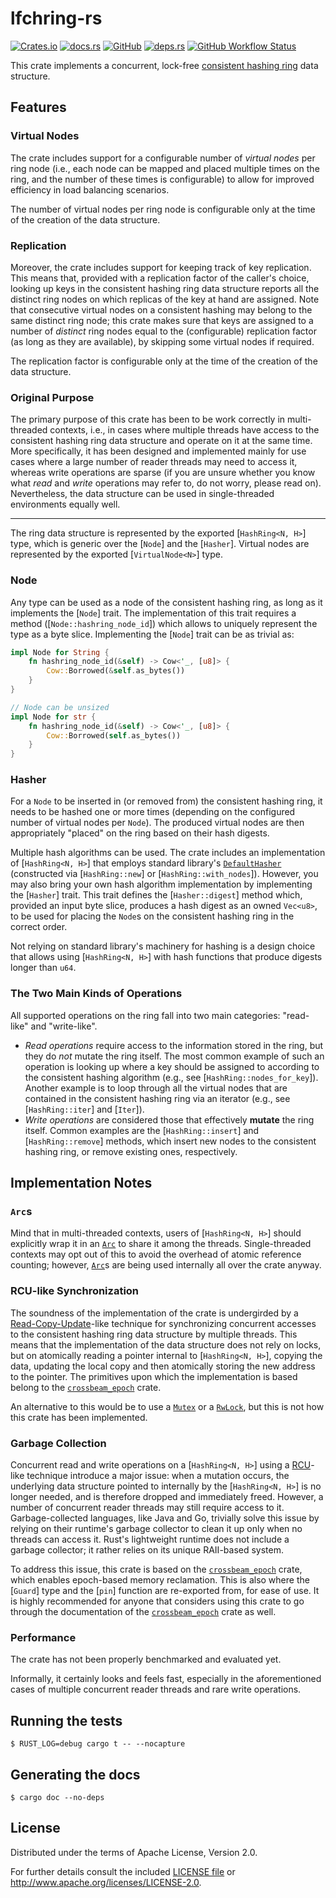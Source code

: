 <!-- this file uses https://github.com/livioribeiro/cargo-readme -->
<!-- do not manually edit README.md, instead edit README.tpl or src/lib.rs -->

# lfchring-rs

[![Crates.io](https://img.shields.io/crates/v/cargo-readme.svg)](https://crates.io/crates/lfchring-rs)
[![docs.rs](https://docs.rs/lfchring-rs/badge.svg)](https://docs.rs/lfchring-rs)
[![GitHub](https://img.shields.io/github/license/ckatsak/lfchring-rs?style=flat)](#license)
[![deps.rs](https://deps.rs/repo/github/ckatsak/lfchring-rs/status.svg)](https://deps.rs/repo/github/ckatsak/lfchring-rs)
[![GitHub Workflow Status](https://github.com/ckatsak/lfchring-rs/actions/workflows/basic.yml/badge.svg?branch=main)](https://github.com/ckatsak/lfchring-rs/actions/workflows/basic.yml)
<!--[![GitHub Workflow Status](https://img.shields.io/github/workflow/status/ckatsak/lfchring-rs/basic.yml)](https://github.com/ckatsak/lfchring-rs/actions/workflows/basic.yml)-->

This crate implements a concurrent, lock-free [consistent hashing ring] data structure.

## Features

### Virtual Nodes

The crate includes support for a configurable number of *virtual nodes* per ring node (i.e.,
each node can be mapped and placed multiple times on the ring, and the number of these times is
configurable) to allow for improved efficiency in load balancing scenarios.

The number of virtual nodes per ring node is configurable only at the time of the creation of
the data structure.

### Replication

Moreover, the crate includes support for keeping track of key replication.
This means that, provided with a replication factor of the caller's choice, looking up keys in
the consistent hashing ring data structure reports all the distinct ring nodes on which
replicas of the key at hand are assigned.
Note that consecutive virtual nodes on a consistent hashing may belong to the same distinct
ring node; this crate makes sure that keys are assigned to a number of *distinct* ring nodes
equal to the (configurable) replication factor (as long as they are available), by skipping
some virtual nodes if required.

The replication factor is configurable only at the time of the creation of the data structure.

### Original Purpose

The primary purpose of this crate has been to be work correctly in multi-threaded contexts,
i.e., in cases where multiple threads have access to the consistent hashing ring data
structure and operate on it at the same time.
More specifically, it has been designed and implemented mainly for use cases where a large
number of reader threads may need to access it, whereas write operations are sparse
(if you are unsure whether you know what *read* and *write* operations may refer to, do not
worry, please read on).
Nevertheless, the data structure can be used in single-threaded environments equally well.

---

The ring data structure is represented by the exported [`HashRing<N, H>`] type, which is
generic over the [`Node`] and the [`Hasher`].
Virtual nodes are represented by the exported [`VirtualNode<N>`] type.

### Node

Any type can be used as a node of the consistent hashing ring, as long as it implements the
[`Node`] trait.
The implementation of this trait requires a method ([`Node::hashring_node_id`]) which allows to
uniquely represent the type as a byte slice.
Implementing the [`Node`] trait can be as trivial as:

```rust
impl Node for String {
    fn hashring_node_id(&self) -> Cow<'_, [u8]> {
        Cow::Borrowed(&self.as_bytes())
    }
}

// Node can be unsized
impl Node for str {
    fn hashring_node_id(&self) -> Cow<'_, [u8]> {
        Cow::Borrowed(self.as_bytes())
    }
}
```

### Hasher

For a `Node` to be inserted in (or removed from) the consistent hashing ring, it needs to be
hashed one or more times (depending on the configured number of virtual nodes per `Node`).
The produced virtual nodes are then appropriately "placed" on the ring based on their hash
digests.

Multiple hash algorithms can be used.
The crate includes an implementation of [`HashRing<N, H>`] that employs standard library's
[`DefaultHasher`][DefaultHasher] (constructed via [`HashRing::new`] or
[`HashRing::with_nodes`]).
However, you may also bring your own hash algorithm implementation by implementing the
[`Hasher`] trait.
This trait defines the [`Hasher::digest`] method which, provided an input byte slice, produces
a hash digest as an owned `Vec<u8>`, to be used for placing the `Node`s on the consistent
hashing ring in the correct order.

Not relying on standard library's machinery for hashing is a design choice that allows using
[`HashRing<N, H>`] with hash functions that produce digests longer than `u64`.

### The Two Main Kinds of Operations

All supported operations on the ring fall into two main categories: "read-like" and
"write-like".
- *Read operations* require access to the information stored in the ring, but they do *not*
  mutate the ring itself.
  The most common example of such an operation is looking up where a key should be assigned to
  according to the consistent hashing algorithm (e.g., see [`HashRing::nodes_for_key`]).
  Another example is to loop through all the virtual nodes that are contained in the consistent
  hashing ring via an iterator (e.g., see [`HashRing::iter`] and [`Iter`]).
- *Write operations* are considered those that effectively **mutate** the ring itself.
  Common examples are the [`HashRing::insert`] and [`HashRing::remove`] methods, which insert
  new nodes to the consistent hashing ring, or remove existing ones, respectively.

## Implementation Notes

### `Arc`s

Mind that in multi-threaded contexts, users of [`HashRing<N, H>`] should explicitly wrap it in
an [`Arc`][Arc] to share it among the threads.
Single-threaded contexts may opt out of this to avoid the overhead of atomic reference
counting; however, [`Arc`][Arc]s are being used internally all over the crate anyway.

### RCU-like Synchronization

The soundness of the implementation of the crate is undergirded by a
[Read-Copy-Update][RCU]-like technique for synchronizing concurrent accesses to the consistent
hashing ring data structure by multiple threads.
This means that the implementation of the data structure does not rely on locks, but on
atomically reading a pointer internal to [`HashRing<N, H>`], copying the data, updating the
local copy and then atomically storing the new address to the pointer.
The primitives upon which the implementation is based belong to the [`crossbeam_epoch`] crate.

An alternative to this would be to use a [`Mutex`][Mutex] or a [`RwLock`][RwLock], but this is
not how this crate has been implemented.

### Garbage Collection

Concurrent read and write operations on a [`HashRing<N, H>`] using a [RCU][RCU]-like technique
introduce a major issue:
when a mutation occurs, the underlying data structure pointed to internally by the
[`HashRing<N, H>`] is no longer needed, and is therefore dropped and immediately freed.
However, a number of concurrent reader threads may still require access to it.
Garbage-collected languages, like Java and Go, trivially solve this issue by relying on their
runtime's garbage collector to clean it up only when no threads can access it.
Rust's lightweight runtime does not include a garbage collector; it rather relies on its unique
RAII-based system.

To address this issue, this crate is based on the [`crossbeam_epoch`] crate, which enables
epoch-based memory reclamation.
This is also where the [`Guard`] type and the [`pin`] function are re-exported from, for ease
of use.
It is highly recommended for anyone that considers using this crate to go through the
documentation of the [`crossbeam_epoch`] crate as well.

### Performance

The crate has not been properly benchmarked and evaluated yet.

Informally, it certainly looks and feels fast, especially in the aforementioned cases of
multiple concurrent reader threads and rare write operations.


 [consistent hashing ring]: https://en.wikipedia.org/wiki/Consistent_hashing
 [DefaultHasher]: https://doc.rust-lang.org/std/collections/hash_map/struct.DefaultHasher.html
 [Arc]: https://doc.rust-lang.org/std/sync/struct.Arc.html
 [RCU]: https://en.wikipedia.org/wiki/Read-copy-update
 [Mutex]: https://doc.rust-lang.org/std/sync/struct.Mutex.html
 [RwLock]: https://doc.rust-lang.org/std/sync/struct.RwLock.html
 [`crossbeam_epoch`]: https://docs.rs/crossbeam-epoch/0.9/crossbeam_epoch/index.html

## Running the tests

```console
$ RUST_LOG=debug cargo t -- --nocapture
```

## Generating the docs

```console
$ cargo doc --no-deps
```

## License

Distributed under the terms of Apache License, Version 2.0.

For further details consult the included [LICENSE file](LICENSE) or http://www.apache.org/licenses/LICENSE-2.0.
